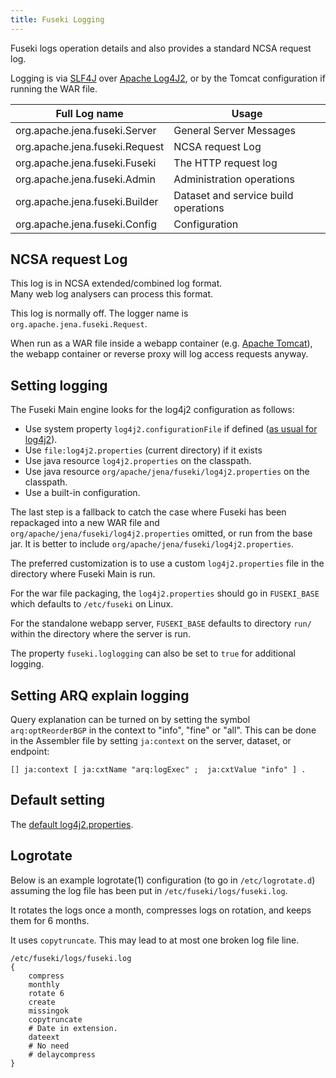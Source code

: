 ```yaml
---
title: Fuseki Logging
---
```


Fuseki logs operation details and also provides a standard NCSA request log.  

Logging is via [SLF4J](http://slf4j.org/) over 
[Apache Log4J2](http://logging.apache.org/log4j/2.x/), or by
the Tomcat configuration if running the WAR file.


| Full Log name                   | Usage |
|---------------                  |-------|
| org.apache.jena.fuseki.Server   | General Server Messages              |
| org.apache.jena.fuseki.Request  | NCSA request Log                     |
| org.apache.jena.fuseki.Fuseki   | The HTTP request log                 |
| org.apache.jena.fuseki.Admin    | Administration operations            |
| org.apache.jena.fuseki.Builder  | Dataset and service build operations |
| org.apache.jena.fuseki.Config   | Configuration                        |

## NCSA request Log

This log is in NCSA extended/combined log format.  
Many web log analysers can process this format.

This log is normally off.
The logger name is `org.apache.jena.fuseki.Request`.

When run as a WAR file inside a webapp container 
(e.g. [Apache Tomcat](http://tomcat.apache.org/)), the webapp container
or reverse proxy will log access requests anyway. 

## Setting logging

The Fuseki Main engine looks for the log4j2 configuration as follows:

* Use system property `log4j2.configurationFile` if defined ([as usual for log4j2](https://logging.apache.org/log4j/2.x/manual/configuration.html)).
* Use `file:log4j2.properties` (current directory) if it exists
* Use java resource `log4j2.properties` on the classpath.
* Use java resource `org/apache/jena/fuseki/log4j2.properties` on the classpath.
* Use a built-in configuration.

The last step is a fallback to catch the case where Fuseki has been repackaged
into a new WAR file and `org/apache/jena/fuseki/log4j2.properties` omitted, or run from
the base jar.  It is better to include `org/apache/jena/fuseki/log4j2.properties`.

The preferred customization is to use a custom `log4j2.properties` file in the
directory where Fuseki Main is run.

For the war file packaging, the `log4j2.properties` should go in `FUSEKI_BASE`
which defaults to `/etc/fuseki` on Linux.

For the standalone webapp server, `FUSEKI_BASE` defaults to directory `run/`
within the directory where the server is run.

The property `fuseki.loglogging` can also be set to `true` for additional logging.

## Setting ARQ explain logging

Query explanation can be turned on by setting the symbol `arq:optReorderBGP` in the context
to "info", "fine" or "all". This can be done in the Assembler file by setting `ja:context` 
on the server, dataset, or endpoint:

    [] ja:context [ ja:cxtName "arq:logExec" ;  ja:cxtValue "info" ] .

## Default setting

The [default log4j2.properties](https://github.com/apache/jena/blob/main/jena-fuseki2/apache-jena-fuseki/log4j2.properties).

## Logrotate

Below is an example logrotate(1) configuration (to go in `/etc/logrotate.d`)
assuming the log file has been put in `/etc/fuseki/logs/fuseki.log`.

It rotates the logs once a month, compresses logs on rotation, and keeps them for 6 months.

It uses `copytruncate`.  This may lead to at most one broken log file line.

    /etc/fuseki/logs/fuseki.log
    {
        compress
        monthly
        rotate 6
        create
        missingok
        copytruncate
        # Date in extension.
        dateext
        # No need
        # delaycompress
    }

